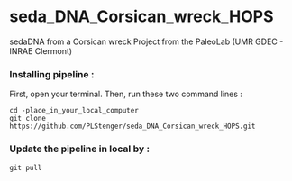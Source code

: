 # seda_DNA_Corsican_wreck_HOPS
sedaDNA from a Corsican wreck
Project from the PaleoLab (UMR GDEC - INRAE Clermont)

### Installing pipeline :

First, open your terminal. Then, run these two command lines :

    cd -place_in_your_local_computer
    git clone https://github.com/PLStenger/seda_DNA_Corsican_wreck_HOPS.git

### Update the pipeline in local by :

    git pull
